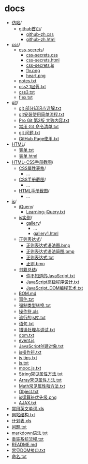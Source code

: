 # docs
- [仿站](仿站/)/
  - [github首页](仿站/github首页/)/
    - [github-zh.css](仿站/github首页/github-zh.css)
    - [github-zh.html](仿站/github首页/github-zh.html)
- [css](css/)/
  - [css-secrets](css/css-secrets/)/
    - [css-secrets.css](css/css-secrets/css-secrets.css)
    - [css-secrets.html](css/css-secrets/css-secrets.html)
    - [css-secrets.js](css/css-secrets/css-secrets.js)
    - [fly.png](css/css-secrets/fly.png)
    - [heart.png](css/css-secrets/heart.png)
  - [notes.txt](css/notes.txt)
  - [css2.1层叠.txt](css/css2.1层叠.txt)
  - [css3.txt](css/css3.txt)
  - [flex.txt](css/flex.txt)
- [git](git/)/
  - [git 部分知识点详解.txt](git/git%20部分知识点详解.txt)
  - [git安装使用简单流程.txt](git/git安装使用简单流程.txt)
  - [Pro Git 第2版 大致内容.txt](git/Pro%20Git%20第2版%20大致内容.txt)
  - [常用 Git 命令清单.txt](git/常用%20Git%20命令清单.txt)
  - [git 问题.txt](git/git%20问题.txt)
  - [GitHub Page使用.txt](GitHub%20Page使用.txt)
- [HTML](HTML/)/
  - [表单.txt](HTML/表单.txt)
  - [表单.html](HTML/表单.html)
- [HTML+CSS手册截图](HTML+CSS手册截图/)/
  - [CSS属性表格](HTML+CSS手册截图/CSS属性表格/)/
    - ...
  - [CSS手册截图](HTML+CSS手册截图/CSS手册截图/)/
    - ...
  - [HTML手册截图](HTML+CSS手册截图/HTML手册截图/)/
    - ...
- [js](js/)/
  - [jQuery](js/jQuery/)/
    - [Learning-jQuery.txt](js/jQuery/Learning-jQuery.txt)
  - [js实例](js/js实例/)/
    - [gallery](js/js实例/gallery/)/
      - ...
      - [gallery1.html](js/js实例/gallery/gallery1.html)
  - [正则表达式](js/正则表达式/)/
    - [正则表达式语法图.bmp](js/正则表达式/正则表达式语法图.bmp)
    - [正则表达式语法简图.bmp](js/正则表达式/正则表达式语法简图.bmp)
    - [正则表达式.txt](js/正则表达式/正则表达式.txt)
    - [正则.bmp](js/正则表达式/正则.bmp)
  - [书籍总结](js/书记总结/)/
    - [你不知道的JavaScript.txt](js/书籍总结/你不知道的JavaScript.txt)
    - [JavaScript高级程序设计.txt](js/书籍总结/JavaScript高级程序设计.txt)
    - [JavaScript_DOM编程艺术.txt](js/书籍总结/JavaScript_DOM编程艺术.txt)
  - [BOM.md](js/BOM.md)
  - [事件.txt](js/事件.txt)
  - [强制类型转换.txt](js/强制类型转换.txt)
  - [操作符.xls](js/操作符.xls)
  - [流行的js库.txt](js/流行的js库.txt)
  - [语句.txt](js/语句.txt)
  - [错误处理与调试.txt](js/错误处理与调试.txt)
  - [dom.txt](js/dom.txt)
  - [event.js](js/event.js)
  - [JavaScript创建对象.txt](js/JavaScript创建对象.txt)
  - [js操作符.txt](js/js操作符.txt)
  - [js tips.txt](js/js%20tips.txt)
  - [js.txt](js/js.txt)
  - [mooc.js.txt](js/mooc.js.txt)
  - [String常见属性方法.txt](js/String常见属性方法.txt)
  - [Array常见属性方法.txt](js/Array常见属性方法.txt)
  - [Math常见属性和方法.txt](js/Math常见属性和方法.txt)
  - [Object.txt](js/Object.txt)
  - [js运算符优先级.png](js/js运算符优先级.png)
  - [AJAX.txt](js/AJAX.txt)
- [常用英文单词.xls](常用英文单词.xls)
- [网站结构.txt](网站结构.txt)
- [计划表.xls](计划表.xls)
- [问题.txt](问题.txt)
- [markdown语法.txt](markdown语法.txt)
- [重装系统流程.txt](重装系统流程.txt)
- [README.md](README.md)
- [常见DOM接口.txt](常见DOM接口.txt)
- [命名.txt](命名.txt)